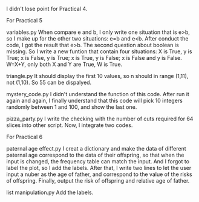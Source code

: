 I didn't lose point for Practical 4.

For Practical 5

variables.py
When compare e and b, I only write one situation that is e>b, so I make up for the other two situations: e=b and e<b.
After conduct the code, I got the result that e>b.
The second question about boolean is missing. So I write a new funtion that contain four situations: X is True, y is True; x is False, y is True; x is True, y is False; x is False and y is False.
W=X+Y, only both X and Y are True, W is True.

triangle.py
It should display the first 10 values, so n should in range (1,11), not (1,10). So 55 can be dispalyed.

mystery_code.py
I didn't understand the function of this code. After run it again and again, I finally understand that this code will pick 10 integers randomly between 1 and 100, and show the last one.

pizza_party.py
I write the checking with the number of cuts required for 64 slices into other script. Now, I integrate two codes.

For Practical 6

paternal age effect.py
I creat a dictionary and make the data of different paternal age correspond to the data of their offspring, so that when the input is changed, the frequency table can match the input.
And I forgot to label the plot, so I add the labels.
After that, I write two lines to let the user input a nuber as the age of father, and correspond to the value of the risks of offspring. 
Finally, output the risk of offspring and relative age of father.

list manipulation.py
Add the labels.

 



